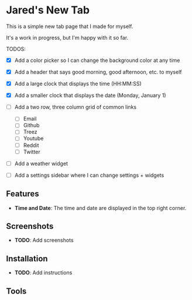 # Jared's New Tab

This is a simple new tab page that I made for myself.

It's a work in progress, but I'm happy with it so far.

TODOS:

- [x] Add a color picker so I can change the background color at any time

- [x] Add a header that says good morning, good afternoon, etc. to myself

- [x] Add a large clock that displays the time (HH:MM:SS)

- [x] Add a smaller clock that displays the date (Monday, January 1)

- [ ] Add a two row, three column grid of common links
  - [ ] Email
  - [ ] Github
  - [ ] Treez
  - [ ] Youtube
  - [ ] Reddit
  - [ ] Twitter

- [ ] Add a weather widget

- [ ] Add a settings sidebar where I can change settings + widgets

## Features

- **Time and Date**: The time and date are displayed in the top right corner.

## Screenshots

- **TODO**: Add screenshots

## Installation

- **TODO**: Add instructions

## Tools
